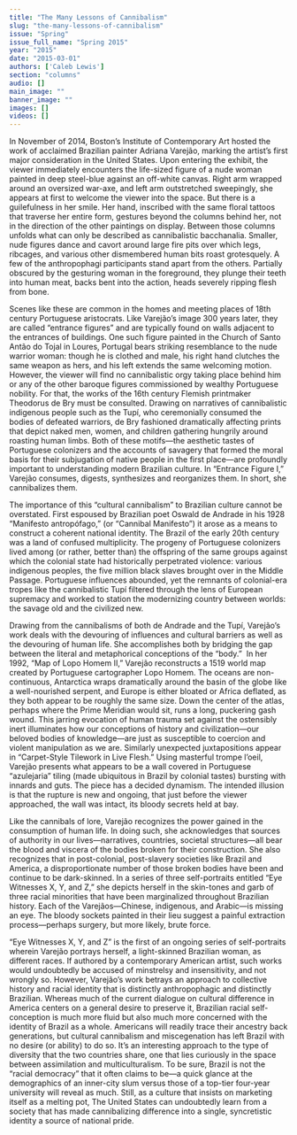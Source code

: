 ```yaml
---
title: "The Many Lessons of Cannibalism"
slug: "the-many-lessons-of-cannibalism"
issue: "Spring"
issue_full_name: "Spring 2015"
year: "2015"
date: "2015-03-01"
authors: ['Caleb Lewis']
section: "columns"
audio: []
main_image: ""
banner_image: ""
images: []
videos: []
---
```

In November of 2014, Boston’s Institute of Contemporary Art hosted the work of acclaimed Brazilian painter Adriana Varejão, marking the artist’s first major consideration in the United States. Upon entering the exhibit, the viewer immediately encounters the life-sized figure of a nude woman painted in deep steel-blue against an off-white canvas. Right arm wrapped around an oversized war-axe, and left arm outstretched sweepingly, she appears at first to welcome the viewer into the space. But there is a guilefulness in her smile. Her hand, inscribed with the same floral tattoos that traverse her entire form, gestures beyond the columns behind her, not in the direction of the other paintings on display. Between those columns unfolds what can only be described as cannibalistic bacchanalia. Smaller, nude figures dance and cavort around large fire pits over which legs, ribcages, and various other dismembered human bits roast grotesquely. A few of the anthropophagi participants stand apart from the others. Partially obscured by the gesturing woman in the foreground, they plunge their teeth into human meat, backs bent into the action, heads severely ripping flesh from bone.

 Scenes like these are common in the homes and meeting places of 18th century Portuguese aristocrats. Like Varejão’s image 300 years later, they are called “entrance figures” and are typically found on walls adjacent to the entrances of buildings. One such figure painted in the Church of Santo Antão do Tojal in Loures, Portugal bears striking resemblance to the nude warrior woman: though he is clothed and male, his right hand clutches the same weapon as hers, and his left extends the same welcoming motion. However, the viewer will find no cannibalistic orgy taking place behind him or any of the other baroque figures commissioned by wealthy Portuguese nobility. For that, the works of the 16th century Flemish printmaker Theodorus de Bry must be consulted. Drawing on narratives of cannibalistic indigenous people such as the Tupí, who ceremonially consumed the bodies of defeated warriors, de Bry fashioned dramatically affecting prints that depict naked men, women, and children gathering hungrily around roasting human limbs. Both of these motifs—the aesthetic tastes of Portuguese colonizers and the accounts of savagery that formed the moral basis for their subjugation of native people in the first place—are profoundly important to understanding modern Brazilian culture. In “Entrance Figure I,” Varejão consumes, digests, synthesizes and reorganizes them. In short, she cannibalizes them.

 The importance of this “cultural cannibalism” to Brazilian culture cannot be overstated. First espoused by Brazilian poet Oswald de Andrade in his 1928 “Manifesto antropófago,” (or “Cannibal Manifesto”) it arose as a means to construct a coherent national identity. The Brazil of the early 20th century was a land of confused multiplicity. The progeny of Portuguese colonizers lived among (or rather, better than) the offspring of the same groups against which the colonial state had historically perpetrated violence: various indigenous peoples, the five million black slaves brought over in the Middle Passage. Portuguese influences abounded, yet the remnants of colonial-era tropes like the cannibalistic Tupí filtered through the lens of European supremacy and worked to station the modernizing country between worlds: the savage old and the civilized new.

 Drawing from the cannibalisms of both de Andrade and the Tupí, Varejão’s work deals with the devouring of influences and cultural barriers as well as the devouring of human life. She accomplishes both by bridging the gap between the literal and metaphorical conceptions of the “body.”  In her 1992, “Map of Lopo Homem II,” Varejão reconstructs a 1519 world map created by Portuguese cartographer Lopo Homem. The oceans are non-continuous, Antarctica wraps dramatically around the basin of the globe like a well-nourished serpent, and Europe is either bloated or Africa deflated, as they both appear to be roughly the same size. Down the center of the atlas, perhaps where the Prime Meridian would sit, runs a long, puckering gash wound. This jarring evocation of human trauma set against the ostensibly inert illuminates how our conceptions of history and civilization—our beloved bodies of knowledge—are just as susceptible to coercion and violent manipulation as we are. Similarly unexpected juxtapositions appear in “Carpet-Style Tilework in Live Flesh.” Using masterful trompe l’oeil, Varejão presents what appears to be a wall covered in Portuguese “azulejaria” tiling (made ubiquitous in Brazil by colonial tastes) bursting with innards and guts. The piece has a decided dynamism. The intended illusion is that the rupture is new and ongoing, that just before the viewer approached, the wall was intact, its bloody secrets held at bay.

 Like the cannibals of lore, Varejão recognizes the power gained in the consumption of human life. In doing such, she acknowledges that sources of authority in our lives—narratives, countries, societal structures—all bear the blood and viscera of the bodies broken for their construction. She also recognizes that in post-colonial, post-slavery societies like Brazil and America, a disproportionate number of those broken bodies have been and continue to be dark-skinned. In a series of three self-portraits entitled “Eye Witnesses X, Y, and Z,” she depicts herself in the skin-tones and garb of three racial minorities that have been marginalized throughout Brazilian history. Each of the Varejãos—Chinese, indigenous, and Arabic—is missing an eye. The bloody sockets painted in their lieu suggest a painful extraction process—perhaps surgery, but more likely, brute force.

 “Eye Witnesses X, Y, and Z” is the first of an ongoing series of self-portraits wherein Varejão portrays herself, a light-skinned Brazilian woman, as different races. If authored by a contemporary American artist, such works would undoubtedly be accused of minstrelsy and insensitivity, and not wrongly so. However, Varejão’s work betrays an approach to collective history and racial identity that is distinctly anthropophagic and distinctly Brazilian. Whereas much of the current dialogue on cultural difference in America centers on a general desire to preserve it, Brazilian racial self-conception is much more fluid but also much more concerned with the identity of Brazil as a whole. Americans will readily trace their ancestry back generations, but cultural cannibalism and miscegenation has left Brazil with no desire (or ability) to do so. It’s an interesting approach to the type of diversity that the two countries share, one that lies curiously in the space between assimilation and multiculturalism. To be sure, Brazil is not the “racial democracy” that it often claims to be—a quick glance at the demographics of an inner-city slum versus those of a top-tier four-year university will reveal as much. Still, as a culture that insists on marketing itself as a melting pot, The United States can undoubtedly learn from a society that has made cannibalizing difference into a single, syncretistic identity a source of national pride.

